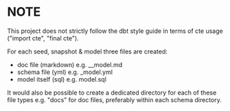 # NOTE

This project does not strictly follow the dbt style guide in terms of cte usage ("import cte", "final cte").

For each seed, snapshot & model three files are created:
- doc file (markdown) e.g. __model.md
- schema file (yml) e.g. _model.yml
- model itself (sql) e.g. model.sql

It would also be possible to create a dedicated directory for each of these file types e.g. "docs" for doc files, preferably within each schema directory.
